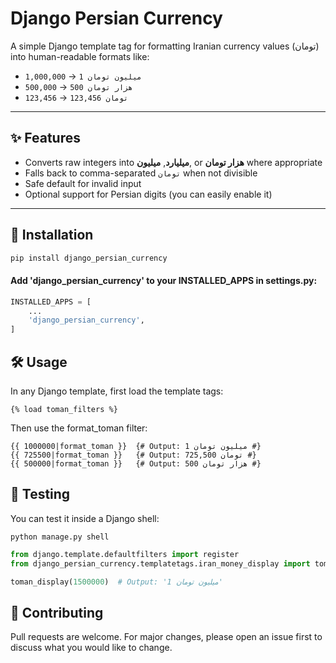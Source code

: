 # Django Persian Currency

A simple Django template tag for formatting Iranian currency values (تومان) into human-readable formats like:

- `1,000,000` → `1 میلیون تومان`
- `500,000` → `500 هزار تومان`
- `123,456` → `123,456 تومان`

---

## ✨ Features

- Converts raw integers into **میلیارد**, **میلیون**, or **هزار تومان** where appropriate
- Falls back to comma-separated `تومان` when not divisible
- Safe default for invalid input
- Optional support for Persian digits (you can easily enable it)

---

## 🚀 Installation

```bash
pip install django_persian_currency
```

#### Add 'django_persian_currency' to your INSTALLED_APPS in settings.py:

```python
INSTALLED_APPS = [
    ...
    'django_persian_currency',
]
```

## 🛠 Usage

In any Django template, first load the template tags:

```
{% load toman_filters %}
```

Then use the format_toman filter:

```
{{ 1000000|format_toman }}  {# Output: 1 میلیون تومان #}
{{ 725500|format_toman }}   {# Output: 725,500 تومان #}
{{ 500000|format_toman }}   {# Output: 500 هزار تومان #}
```

## 🧪 Testing
You can test it inside a Django shell:

```
python manage.py shell
```

```python
from django.template.defaultfilters import register
from django_persian_currency.templatetags.iran_money_display import toman_display

toman_display(1500000)  # Output: '1 میلیون تومان'
```

## 🤝 Contributing
Pull requests are welcome. For major changes, please open an issue first to discuss what you would like to change.